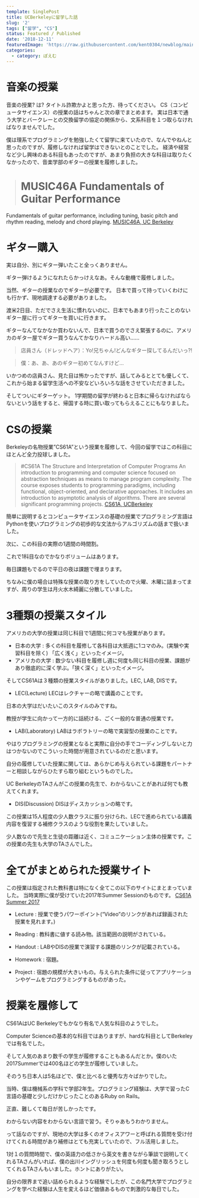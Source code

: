 ```yaml
---
template: SinglePost
title: UCBerkeleyに留学した話
slug: '2'
tags: ["留学", "CS"]
status: Featured / Published
date: '2018-12-11'
featuredImage: 'https://raw.githubusercontent.com/kent0304/newblog/main/content/pages/berkeley.jpg'
categories:
  - category: ぽえむ
---
```


# 音楽の授業
音楽の授業? は? タイトル詐欺かよと思った方、待ってください。
CS（コンピュータサイエンス）の授業の話はちゃんと次の章でまとめます。
実は日本で通う大学とバークレーとの交換留学の協定の関係から、文系科目を１つ取らなければなりませんでした。

僕は理系でプログラミングを勉強したくて留学に来ていたので、なんでやねんと思ったのですが、履修しなければ留学はできないとのことでした。
経済や経営など少し興味のある科目もあったのですが、あまり負担の大きな科目は取りたくなかったので、音楽学部のギターの授業を履修しました。

> # MUSIC46A Fundamentals of Guitar Performance
Fundamentals of guitar performance, including tuning, basic pitch and rhythm reading, melody and chord playing.
[MUSIC46A, UC Berkeley](http://guide.berkeley.edu/courses/music/)

# ギター購入
実は自分、別にギター弾いたこと全っくありません。

ギター弾けるようになれたらかっけえなあ。そんな動機で履修しました。

当然、ギターの授業なのでギターが必要です。
日本で買って持っていくわけにも行かず、現地調達する必要がありました。

渡米2日目、ただでさえ生活に慣れないのに、日本でもあまり行ったことのないギター屋に行ってギターを買いに行きます。

ギターなんてなかなか買わないんで、日本で買うのでさえ緊張するのに、アメリカのギター屋でギター買うなんてかなりハードル高い……

> 店員さん（ドレッドヘア）：Yo!兄ちゃん!どんなギター探してるんだいっ?!

> 僕：あ、あ、あのギター初めてなんすけど…

いかつめの店員さん、見た目は怖かったですが、話してみるととても優しくて、これから始まる留学生活への不安などいろいろな話をさせていただきました。

そしてついにギターゲット。
1学期間の留学が終わると日本に帰らなければならないという話をすると、帰国する時に買い取ってもらえることにもなりました。

# CSの授業
Berkeleyの名物授業”CS61A”という授業を履修して、今回の留学ではこの科目にほとんど全力投球しました。

> #CS61A The Structure and Interpretation of Computer Programs
An introduction to programming and computer science focused on abstraction techniques as means to manage program complexity. The course exposes students to programming paradigms, including functional, object-oriented, and declarative approaches. It includes an introduction to asymptotic analysis of algorithms. There are several significant programming projects.
[CS61A, UCBerkeley](https://cs61a.org/articles/about.html)

簡単に説明するとコンピュータサイエンスの基礎の授業でプログラミング言語はPythonを使いプログラミングの初歩的な文法からアルゴリズムの話まで扱いました。

次に、この科目の実際の1週間の時間割。

これで1科目なのでかなりボリュームはあります。

毎日課題もでるので平日の夜は課題で埋まります。

ちなみに僕の場合は特殊な授業の取り方をしていたので火曜、木曜に詰まってますが、周りの学生は月火水木綺麗に分散していました。

# 3種類の授業スタイル
アメリカの大学の授業は同じ科目で1週間に何コマも授業があります。

- 日本の大学 : 多くの科目を履修して各科目は大抵週に1コマのみ。(実験や実習科目を除く) 「広く浅く」といったイメージ。
- アメリカの大学 : 数少ない科目を履修し週に何度も同じ科目の授業、課題があり徹底的に深く学ぶ。「狭く深く」といったイメージ。

そしてCS61Aは３種類の授業スタイルがありました。LEC, LAB, DISです。

- LEC(Lecture)
LECはレクチャーの略で講義のことです。

日本の大学はだいたいこのスタイルのみですね。

教授が学生に向かって一方的に話続ける、ごく一般的な普通の授業です。

- LAB(Laboratory)
LABはラボラトリーの略で実習型の授業のことです。

やはりプログラミングの授業となると実際に自分の手でコーディングしないと力はつかないのでこういった時間が用意されているのだと思います。

自分の履修していた授業に関しては、あらかじめ与えられている課題をパートナーと相談しながらひたすら取り組むというものでした。

UC BerkeleyのTAさんがこの授業の先生で、わからないことがあれば何でも教えてくれます。

- DIS(Discussion)
DISはディスカッションの略です。

この授業は15人程度の少人数クラスに振り分けられ、LECで進められている講義内容を復習する補修クラスのような役割を果たしていました。

少人数なので先生と生徒の距離は近く、コミュニケーション主体の授業です。この授業の先生も大学のTAさんでした。

# 全てがまとめられた授業サイト
この授業は指定された教科書は特になく全てこの以下のサイトにまとまっていました。
当時実際に僕が受けていた2017年Summer Sessionのものです。
[CS61A Summer 2017](https://inst.eecs.berkeley.edu//~cs61a/su17/)

- Lecture : 授業で使うパワーポイント(“Video”のリンクがあれば録画された授業を見れます。)

- Reading : 教科書に値する読み物。該当範囲の説明がされている。

- Handout : LABやDISの授業で演習する課題のリンクが記載されている。

- Homework : 宿題。

- Project : 宿題の規模が大きいもの。与えられた条件に従ってアプリケーションやゲームをプログラミングするものがあった。

# 授業を履修して
CS61AはUC Berkeleyでもかなり有名で人気な科目のようでした。

Computer Scienceの基本的な科目ではありますが、hardな科目としてBerkeleyでは有名でした。

そして人気のあまり数千の学生が履修することもあるんだとか。僕のいた2017Summerでは400名ほどの学生が履修していました。

そのうち日本人は5名ほどで、僕と比べると優秀な方々ばかりでした。

当時、僕は機械系の学科で学部2年生。プログラミング経験は、大学で習ったC言語の基礎と少しだけかじったことのあるRuby on Rails。

正直、難しくて毎日が苦しかったです。

わからない内容をわからない言語で習う。そりゃあもうわかりません。

って話なのですが、現地の大学は多くのオフィスアワーと呼ばれる質問を受け付けてくれる時間があり補修はとても充実していたので、フル活用しました。

1対１の質問時間で、僕の英語力の低さから英文を書きながら筆談で説明してくれるTAさんがいれば、僕の出川イングリッシュを何度も何度も聞き取ろうとしてくれるTAさんもいました。ホントにありがたい。

自分の限界まで追い詰められるような経験でしたが、この名門大学でプログラミングを学べた経験は人生を変えるほど価値あるもので刺激的な毎日でした。


